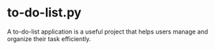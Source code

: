 # to-do-list.py
A to-do-list application is a useful project that helps users manage and organize their task efficiently. 

